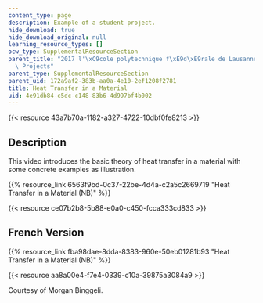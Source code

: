 ```yaml
---
content_type: page
description: Example of a student project.
hide_download: true
hide_download_original: null
learning_resource_types: []
ocw_type: SupplementalResourceSection
parent_title: "2017 l'\xC9cole polytechnique f\xE9d\xE9rale de Lausanne (EPFL) Student\
  \ Projects"
parent_type: SupplementalResourceSection
parent_uid: 172a9af2-383b-aa0a-4e10-2ef1208f2781
title: Heat Transfer in a Material
uid: 4e91db84-c5dc-c148-83b6-4d997bf4b002
---
```


{{< resource 43a7b70a-1182-a327-4722-10dbf0fe8213 >}}

Description
-----------

This video introduces the basic theory of heat transfer in a material with some concrete examples as illustration.

{{% resource_link 6563f9bd-0c37-22be-4d4a-c2a5c2669719 "Heat Transfer in a Material (NB)" %}}

{{< resource ce07b2b8-5b88-e0a0-c450-fcca333cd833 >}}

French Version
--------------

{{% resource_link fba98dae-8dda-8383-960e-50eb01281b93 "Heat Transfer in a Material (NB)" %}}

{{< resource aa8a00e4-f7e4-0339-c10a-39875a3084a9 >}}

Courtesy of Morgan Binggeli.